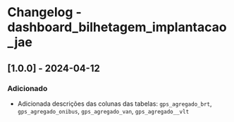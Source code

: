 # Changelog - dashboard_bilhetagem_implantacao_jae

## [1.0.0] - 2024-04-12

### Adicionado 

- Adicionada descrições das colunas das tabelas: `gps_agregado_brt`, `gps_agregado_onibus`, `gps_agregado_van`, `gps_agregado__vlt`